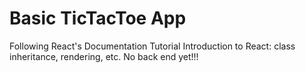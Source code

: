 # Basic TicTacToe App
Following React's Documentation Tutorial
Introduction to React: class inheritance, rendering, etc.
No back end yet!!!